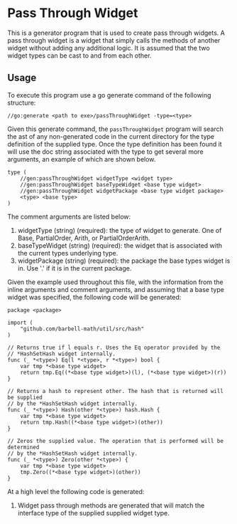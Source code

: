 # Pass Through Widget

This is a generator program that is used to create pass through widgets. A pass
through widget is a widget that simply calls the methods of another widget
without adding any additional logic. It is assumed that the two widget types can
be cast to and from each other.

## Usage

To execute this program use a go generate command of the following structure:

```
//go:generate <path to exe>/passThroughWidget -type=<type>
```

Given this generate command, the ```passThroughWidget``` program will search the
ast of any non-generated code in the current directory for the type definition
of the supplied type. Once the type definition has been found it will use the
doc string associated with the type to get several more arguments, an example of
which are shown below.

```
type (
	//gen:passThroughWidget widgetType <widget type>
	//gen:passThroughWidget baseTypeWidget <base type widget>
	//gen:passThroughWidget widgetPackage <base type widget package>
	<type> <base type>
)
```

The comment arguments are listed below:

1. widgetType (string) (required): the type of widget to generate. One of Base,
PartialOrder, Arith, or PartialOrderArith.
1. baseTypeWidget (string) (required): the widget that is associated with the
current types underlying type.
1. widgetPackage (string) (required): the package the base types widget is in.
Use '.' if it is in the current package.

Given the example used throughout this file, with the information from the 
inline arguments and comment arguments, and assuming that a base type widget was
specified, the following code will be generated:

```
package <package>

import (
	"github.com/barbell-math/util/src/hash"
)

// Returns true if l equals r. Uses the Eq operator provided by the
// *HashSetHash widget internally.
func (_ *<type>) Eq(l *<type>, r *<type>) bool {
	var tmp *<base type widget>
	return tmp.Eq((*<base type widget>)(l), (*<base type widget>)(r))
}

// Returns a hash to represent other. The hash that is returned will be supplied
// by the *HashSetHash widget internally.
func (_ *<type>) Hash(other *<type>) hash.Hash {
	var tmp *<base type widget>
	return tmp.Hash((*<base type widget>)(other))
}

// Zeros the supplied value. The operation that is performed will be determined
// by the *HashSetHash widget internally.
func (_ *<type>) Zero(other *<type>) {
	var tmp *<base type widget>
	tmp.Zero((*<base type widget>)(other))
}
```

At a high level the following code is generated:

1. Widget pass through methods are generated that will match the interface type
of the supplied supplied widget type.
